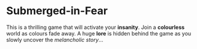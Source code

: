 # Submerged-in-Fear
This is a thrilling game that will activate your **insanity**. Join a **colourless** world as colours fade away. A huge **lore** is hidden behind the game as you slowly uncover the _melancholic story_...
